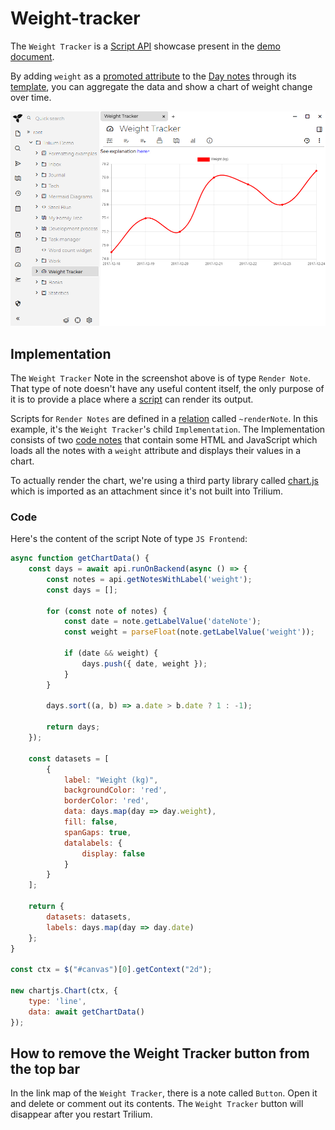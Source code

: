 # Weight-tracker


The `Weight Tracker` is a [Script API](script-api.md) showcase present in the [demo document](document.md).

By adding `weight` as a [promoted attribute](promoted-attributes.md) to the [Day notes](day-notes.md) through its [template](template.md), you can aggregate the data and show a chart of weight change over time.

![](images/weight-tracker.png)

## Implementation

The `Weight Tracker` Note in the screenshot above is of type `Render Note`. That type of note doesn't have any useful content itself, the only purpose of it is to provide a place where a [script](scripts.md) can render its output.

Scripts for `Render Notes` are defined in a [relation](attributes.md) called `~renderNote`.  In this example, it's the `Weight Tracker`'s child `Implementation`. The Implementation consists of two [code notes](code-notes.md) that contain some HTML and JavaScript which loads all the notes with a `weight` attribute and displays their values in a chart.

To actually render the chart, we're using a third party library called [chart.js](https://www.chartjs.org/) which is imported as an attachment since it's not built into Trilium.

### Code

Here's the content of the script Note of type `JS Frontend`:

```js
async function getChartData() {
    const days = await api.runOnBackend(async () => {
        const notes = api.getNotesWithLabel('weight');
        const days = [];

        for (const note of notes) {
            const date = note.getLabelValue('dateNote');
            const weight = parseFloat(note.getLabelValue('weight'));

            if (date && weight) {
                days.push({ date, weight });
            }
        }

        days.sort((a, b) => a.date > b.date ? 1 : -1);

        return days;
    });

    const datasets = [
        {
            label: "Weight (kg)",
            backgroundColor: 'red',
            borderColor: 'red',
            data: days.map(day => day.weight),
            fill: false,
            spanGaps: true,
            datalabels: {
                display: false
            }
        }
    ];

    return {
        datasets: datasets,
        labels: days.map(day => day.date)
    };
}

const ctx = $("#canvas")[0].getContext("2d");

new chartjs.Chart(ctx, {
    type: 'line',
    data: await getChartData()
});
```

## How to remove the Weight Tracker button from the top bar

In the link map of the `Weight Tracker`, there is a note called `Button`. Open it and delete or comment out its contents. The `Weight Tracker` button will disappear after you restart Trilium.
